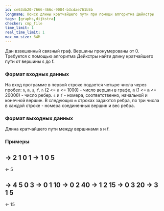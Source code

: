 ```yaml
---
id: ce63db20-7666-466c-9084-b3cdae761b5b
longname: Поиск длины кратчайшего пути при помощи алгоритма Дейкстры
tags: [graphs,dijkstra]
checker: cmp_file
time_limit: 1
real_time_limit: 1
max_vm_size: 64M
---
```


Дан взвешенный связный граф. Вершины пронумерованы от 0. Трeбуется с помощью алгоритма Дейкстры найти длину кратчайшего пути от вершины s до f.

### Формат входных данных

На вход программе в первой строке подается четыре числа через пробел: `n`, `m`, `s`, `f`. `n` (2 <= `n` <= 1000) - число вершин в графе, `m` (1 <= `m` <= 20000) - число ребер. `s` и `f` - номера, соответственно, начальной и конечной вершин.
В следующих `m` строках задаются ребра, по три числа в каждой строке - номера соединенных вершин и вес ребра.

### Формат выходных данных

Длина кратчайшего пути между вершинами s и f.

### Примеры

-> 2 1 0 1
-> 1 0 5
--
<- 5


-> 4 5 0 3
-> 0 1 10
-> 0 2 40
-> 1 2 15
-> 0 3 20
-> 3 1 5
--
<- 15
